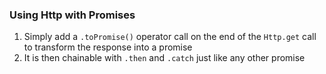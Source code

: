 ### Using Http with Promises
1. Simply add a `.toPromise()` operator call on the end of the `Http.get` call to transform the response into a promise
2. It is then chainable with `.then` and `.catch` just like any other promise
